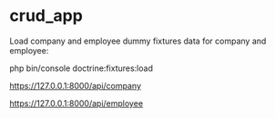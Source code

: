 # crud_app

Load company and employee dummy fixtures data for company and employee: 

php bin/console doctrine:fixtures:load

https://127.0.0.1:8000/api/company

https://127.0.0.1:8000/api/employee
